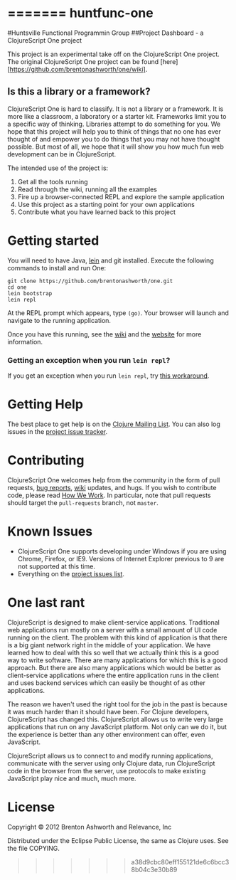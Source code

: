 =======
huntfunc-one
============

#Huntsville Functional Programmin Group 
##Project Dashboard - a ClojureScript One project

This project is an experimental take off on the ClojureScript One project. The original 
ClojureScript One project can be found [here][https://github.com/brentonashworth/one/wiki].

## Is this a library or a framework?

ClojureScript One is hard to classify. It is not a library or a
framework. It is more like a classroom, a laboratory or a starter
kit. Frameworks limit you to a specific way of thinking. Libraries
attempt to do something for you. We hope that this project will help
you to think of things that no one has ever thought of and empower you
to do things that you may not have thought possible. But most of all,
we hope that it will show you how much fun web development can be in
ClojureScript.

The intended use of the project is:

1. Get all the tools running
2. Read through the wiki, running all the examples
3. Fire up a browser-connected REPL and explore the sample application
3. Use this project as a starting point for your own applications
4. Contribute what you have learned back to this project

# Getting started

You will need to have Java, [lein][] and git installed. Execute the
following commands to install and run One:

    git clone https://github.com/brentonashworth/one.git
    cd one
    lein bootstrap
    lein repl

At the REPL prompt which appears, type `(go)`. Your browser will
launch and navigate to the running application.

Once you have this running, see the [wiki][] and the [website][] for
more information.

### Getting an exception when you run `lein repl`?

If you get an exception when you run `lein repl`, try 
[this workaround](https://github.com/brentonashworth/one/wiki/lein-repl-Problem-Workaround).

# Getting Help

The best place to get help is on the
[Clojure Mailing List](https://groups.google.com/group/clojure). You
can also log issues in the [project issue tracker][issues].

# Contributing

ClojureScript One welcomes help from the community in the form of pull
requests, [bug reports][issues], [wiki][wiki] updates, and hugs. If
you wish to contribute code, please read [How We Work][how-we-work].
In particular, note that pull requests should target the
`pull-requests` branch, not `master`.

# Known Issues

* ClojureScript One supports developing under Windows if you are using
  Chrome, Firefox, or IE9. Versions of Internet Explorer previous to 9
  are not supported at this time.
* Everything on the
  [project issues list](https://github.com/brentonashworth/one/issues).

# One last rant

ClojureScript is designed to make client-service
applications. Traditional web applications run mostly on a server with
a small amount of UI code running on the client. The problem with this
kind of application is that there is a big giant network right in the
middle of your application. We have learned how to deal with this so
well that we actually think this is a good way to write software. There
are many applications for which this is a good approach. But there are
also many applications which would be better as client-service applications
where the entire application runs in the client and uses backend services
which can easily be thought of as other applications.

The reason we haven't used the right tool for the job in the past is
because it was much harder than it should have been. For Clojure
developers, ClojureScript has changed this. ClojureScript allows us to
write very large applications that run on any JavaScript platform. Not
only can we do it, but the experience is better than any other
environment can offer, even JavaScript.

ClojureScript allows us to connect to and modify running
applications, communicate with the server using only Clojure data, run
ClojureScript code in the browser from the server, use protocols to
make existing JavaScript play nice and much, much more.

# License

Copyright © 2012 Brenton Ashworth and Relevance, Inc

Distributed under the Eclipse Public License, the same as Clojure uses. See the file COPYING.

[ClojureScript]: https://github.com/clojure/clojurescript
[lein]: https://github.com/technomancy/leiningen
[wiki]: https://github.com/brentonashworth/one/wiki
[website]: http://clojurescriptone.com
[how-we-work]: https://github.com/brentonashworth/one/wiki/HowWeWork
[issues]: https://github.com/brentonashworth/one/issues

>>>>>>> a38d9cbc80eff155121de6c6bcc38b04c3e30b89
